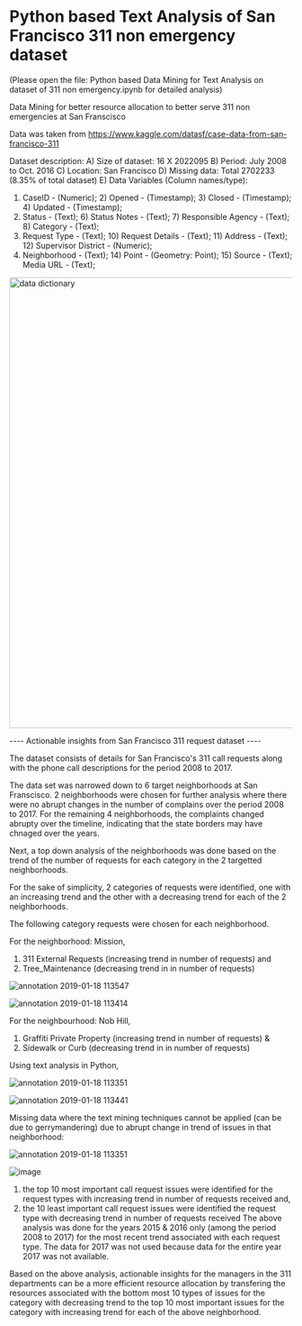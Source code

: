 # Python based Text Analysis of San Francisco 311 non emergency dataset

(Please open the file: Python based Data Mining for Text Analysis on dataset of 311 non emergency.ipynb for detailed analysis)

Data Mining for better resource allocation to better serve 311 non emergencies at San Franscisco

Data was taken from https://www.kaggle.com/datasf/case-data-from-san-francisco-311

Dataset description:
A) Size of dataset: 16 X 2022095
B) Period: July 2008 to Oct. 2016
C) Location: San Francisco
D) Missing data: Total 2702233 (8.35% of total dataset) 
E) Data Variables (Column names/type):
  1) CaseID - (Numeric);  2) Opened - (Timestamp);  3) Closed - (Timestamp);  4) Updated - (Timestamp); 
  5) Status - (Text);  6) Status Notes - (Text);  7) Responsible Agency - (Text);  8) Category - (Text); 
  9) Request Type - (Text);  10) Request Details - (Text);  11) Address - (Text);  12) Supervisor District - (Numeric); 
  13) Neighborhood - (Text);  14) Point - (Geometry: Point);  15) Source - (Text); Media URL - (Text);

<img width="800" alt="data dictionary" src="https://user-images.githubusercontent.com/38769913/51399424-edd50500-1b13-11e9-9fd6-a7b75a84b73e.PNG">

---- Actionable insights from San Francisco 311 request dataset ----

The dataset consists of details for San Francisco's 311 call requests along with the phone call descriptions for the period 2008 to 2017.

The data set was narrowed down to 6 target neighborhoods at San Franscisco. 2 neighborhoods were chosen for further analysis where there were no abrupt changes in the number of complains over the period 2008 to 2017. For the remaining 4 neighborhoods, the complaints changed abrupty over the timeline, indicating that the state borders may have chnaged over the years.

Next, a top down analysis of the neighborhoods was done based on the trend of the number of requests for each category in the 2 targetted neighborhoods.

For the sake of simplicity, 2 categories of requests were identified, one with an increasing trend and the other with a decreasing trend for each of the 2 neighborhoods.

The following category requests were chosen for each neighborhood.

For the neighborhood: Mission,
1) 311 External Requests (increasing trend in number of requests) and
2) Tree_Maintenance (decreasing trend in in number of requests)


![annotation 2019-01-18 113547](https://user-images.githubusercontent.com/38769913/51400016-52449400-1b15-11e9-8820-8a5dfd5a0280.jpg)


![annotation 2019-01-18 113414](https://user-images.githubusercontent.com/38769913/51400072-73a58000-1b15-11e9-9907-31087a537d80.jpg)


For the neighbourhood: Nob Hill,
1) Graffiti Private Property (increasing trend in number of requests) &
2) Sidewalk or Curb (decreasing trend in in number of requests)

Using text analysis in Python,


![annotation 2019-01-18 113351](https://user-images.githubusercontent.com/38769913/51400440-6b017980-1b16-11e9-9d67-8b736ce4ac37.jpg)


![annotation 2019-01-18 113441](https://user-images.githubusercontent.com/38769913/51400090-7f914200-1b15-11e9-8003-663b64639afa.jpg)


Missing data where the text mining techniques cannot be applied (can be due to gerrymandering) due to abrupt change in trend of issues in that neighborhood:

![annotation 2019-01-18 113351](https://user-images.githubusercontent.com/38769913/51400043-64becd80-1b15-11e9-9b01-751978f607be.jpg)

![image](https://user-images.githubusercontent.com/38769913/51400291-09410f80-1b16-11e9-8616-a091b50c354f.png)


1) the top 10 most important call request issues were identified for the request types with increasing trend in number of requests received and,
2) the 10 least important call request issues were identified the request type with decreasing trend in number of requests received
The above analysis was done for the years 2015 & 2016 only (among the period 2008 to 2017) for the most recent trend associated with each request type. The data for 2017 was not used because data for the entire year 2017 was not available.

Based on the above analysis, actionable insights for the managers in the 311 departments can be a more efficient resource allocation by transfering the resources associated with the bottom most 10 types of issues for the category with decreasing trend to the top 10 most important issues for the category with increasing trend for each of the above neighborhood.


